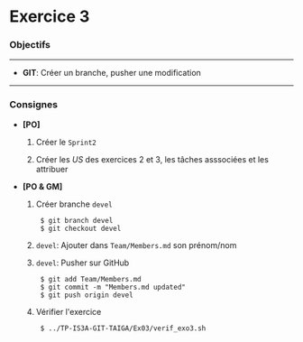 Exercice 3
===

### Objectifs
--- 

* **GIT**: Créer un branche, pusher une modification

---	
### Consignes

* **[PO]**

	1. Créer le `Sprint2`
	
	2. Créer les *US* des exercices 2 et 3, les tâches asssociées et les attribuer

* **[PO & GM]** 

	1. Créer branche `devel`
			
			$ git branch devel
			$ git checkout devel
	
	2. `devel`: Ajouter dans `Team/Members.md` son prénom/nom
	
	3. `devel`: Pusher sur GitHub
	
			$ git add Team/Members.md
			$ git commit -m "Members.md updated"
			$ git push origin devel
	
	4. Vérifier l'exercice
		
			$ ../TP-IS3A-GIT-TAIGA/Ex03/verif_exo3.sh
